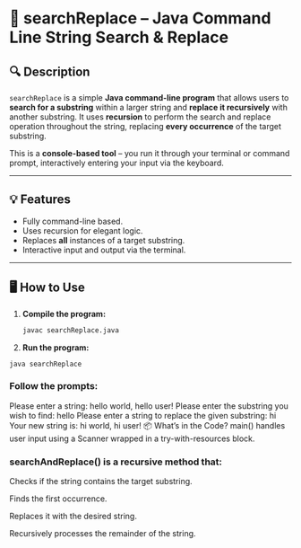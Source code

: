 # 📄 searchReplace – Java Command Line String Search & Replace

## 🔍 Description
`searchReplace` is a simple **Java command-line program** that allows users to **search for a substring** within a larger string and **replace it recursively** with another substring. It uses **recursion** to perform the search and replace operation throughout the string, replacing **every occurrence** of the target substring.

This is a **console-based tool** – you run it through your terminal or command prompt, interactively entering your input via the keyboard.

---

## 💡 Features
- Fully command-line based.
- Uses recursion for elegant logic.
- Replaces **all** instances of a target substring.
- Interactive input and output via the terminal.

---

## 🖥️ How to Use

1. **Compile the program:**

   ```bash
   javac searchReplace.java
2. **Run the program:**

```
java searchReplace
```

### Follow the prompts:
Please enter a string: hello world, hello user!
Please enter the substring you wish to find: hello
Please enter a string to replace the given substring: hi
Your new string is: hi world, hi user!
📦 What’s in the Code?
main() handles user input using a Scanner wrapped in a try-with-resources block.

### searchAndReplace() is a recursive method that:

Checks if the string contains the target substring.

Finds the first occurrence.

Replaces it with the desired string.

Recursively processes the remainder of the string.
